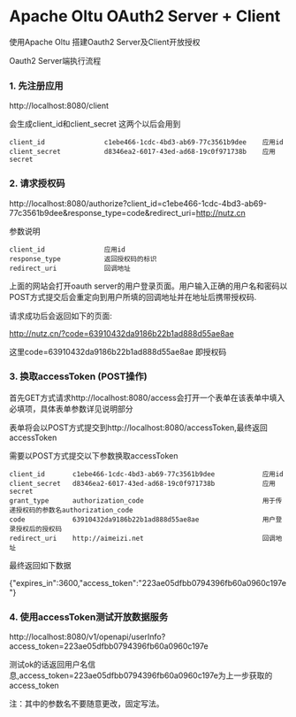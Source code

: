 # Apache Oltu OAuth2 Server + Client


使用Apache Oltu 搭建Oauth2 Server及Client开放授权

Oauth2 Server端执行流程

### 1. 先注册应用

http://localhost:8080/client

会生成client_id和client_secret 这两个以后会用到
```
client_id               c1ebe466-1cdc-4bd3-ab69-77c3561b9dee    应用id
client_secret           d8346ea2-6017-43ed-ad68-19c0f971738b    应用secret
```
### 2. 请求授权码

http://localhost:8080/authorize?client_id=c1ebe466-1cdc-4bd3-ab69-77c3561b9dee&response_type=code&redirect_uri=http://nutz.cn

参数说明
```
client_id               应用id
response_type           返回授权码的标识
redirect_uri            回调地址
```
上面的网站会打开oauth server的用户登录页面。用户输入正确的用户名和密码以POST方式提交后会重定向到用户所填的回调地址并在地址后携带授权码.

请求成功后会返回如下的页面:

http://nutz.cn/?code=63910432da9186b22b1ad888d55ae8ae

这里code=63910432da9186b22b1ad888d55ae8ae 即授权码

### 3. 换取accessToken (POST操作)

首先GET方式请求http://localhost:8080/access会打开一个表单在该表单中填入必填项，具体表单参数详见说明部分

表单将会以POST方式提交到http://localhost:8080/accessToken,最终返回accessToken

需要以POST方式提交以下参数换取accessToken
```
client_id       c1ebe466-1cdc-4bd3-ab69-77c3561b9dee            应用id
client_secret   d8346ea2-6017-43ed-ad68-19c0f971738b            应用secret
grant_type      authorization_code                              用于传递授权码的参数名authorization_code
code            63910432da9186b22b1ad888d55ae8ae                用户登录授权后的授权码
redirect_uri    http://aimeizi.net                              回调地址
```
最终返回如下数据

{"expires_in":3600,"access_token":"223ae05dfbb0794396fb60a0960c197e"}

### 4. 使用accessToken测试开放数据服务

http://localhost:8080/v1/openapi/userInfo?access_token=223ae05dfbb0794396fb60a0960c197e

测试ok的话返回用户名信息,access_token=223ae05dfbb0794396fb60a0960c197e为上一步获取的access_token

注：其中的参数名不要随意更改，固定写法。
